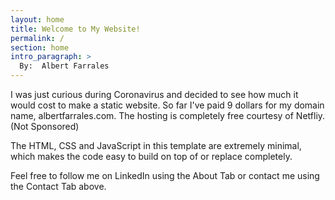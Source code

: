 ```yaml
---
layout: home
title: Welcome to My Website!
permalink: /
section: home
intro_paragraph: >
  By:  Albert Farrales
---
```

  I was just curious during Coronavirus and decided to see how much it 
  would cost to make a static website. So far I've paid 9 dollars for 
  my domain name, albertfarrales.com. The hosting is completely free 
  courtesy of Netfliy. (Not Sponsored)

  The HTML, CSS and JavaScript in this template are extremely minimal, 
  which makes the code easy to build on top of or replace completely.

  Feel free to follow me on LinkedIn using the About Tab or contact me 
  using the Contact Tab above.
    
